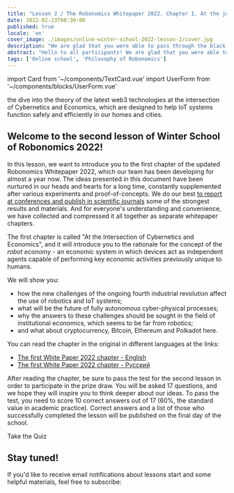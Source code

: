 ```yaml
---
title: "Lesson 2 / The Robonomics Whitepaper 2022. Chapter 1. At the junction cybernetics and economics"
date: 2022-02-23T08:30:00
published: true
locale: 'en'
cover_image: ./images/online-winter-school-2022-lesson-2/cover.jpg
description: "We are glad that you were able to pass through the black mirror and not drown in the digital world. But now a much deeper dive awaits you... the dive into the theory of the latest web3 technologies at the intersection of Cybernetics and Economics, which are designed to help IoT systems function safely and efficiently in our homes and cities."
abstract: "Hello to all participants! We are glad that you were able to pass through the black mirror and not drown in the digital world. But now a much deeper dive awaits you..."
tags: ['Online school', 'Philosophy of Robonomics']
---
```

import Card from '~/components/TextCard.vue'
import UserForm from '~/components/blocks/UserForm.vue'

 the dive into the theory of the latest web3 technologies at the intersection of Cybernetics and Economics, which are designed to help IoT systems function safely and efficiently in our homes and cities.

## Welcome to the second lesson of Winter School of Robonomics 2022!

In this lesson, we want to introduce you to the first chapter of the updated Robonomics Whitepaper 2022, which our team has been developing for almost a year now. The ideas presented in this document have been nurtured in our heads and hearts for a long time, constantly supplemented after various experiments and proof-of-concepts. We do our best [to report at conferences and publish in scientific journals](https://robonomics.network/papers/) some of the strongest results and materials. And for everyone's understanding and convenience, we have collected and compressed it all together as separate whitepaper chapters.

The first chapter is called "At the Intersection of Cybernetics and Economics", and it will introduce you to the rationale for the concept of the *robot economy* - an economic system in which devices act as independent agents capable of performing key economic activities previously unique to humans.

<Card>

We will show you:

- how the new challenges of the ongoing fourth industrial revolution affect the use of robotics and IoT systems;
- what will be the future of fully autonomous cyber-physical processes;
- why the answers to these challenges should be sought in the field of institutional economics, which seems to be far from robotics;
- and what about cryptocurrency, Bitcoin, Ethereum and Polkadot here.

</Card>


<Card>

You can read the chapter in the original in different languages at the links:

- [The first White Paper 2022 chapter - English](https://ipfs.io/ipfs/QmaxrVWRkNJ9FZmcetE1gBfG3YUKHZifQP9tjmtPGFB3zi)
- [The first White Paper 2022 chapter - Русский](https://ipfs.io/ipfs/QmcAm42dMHQxBCyDzsEEezjPrGR9uNdUjAtoQwKr9dayxW)

After reading the chapter, be sure to pass the test for the second lesson in order to participate in the prize draw. You will be asked 17 questions, and we hope they will inspire you to think deeper about our ideas. To pass the test, you need to score 10 correct answers out of 17 (60%, the standard value in academic practice).  Correct answers and a list of those who successfully completed the lesson will be published on the final day of the school.

<rb-button to="https://lesson2.robonomics.academy/">Take the Quiz</rb-button>

</Card>


<Card>

## Stay tuned!

If you'd like to receive email notifications about lessons start and some helpful materials, feel free to subscribe:

<UserForm comment="robonomics.network lesson 2"/>

</Card>
